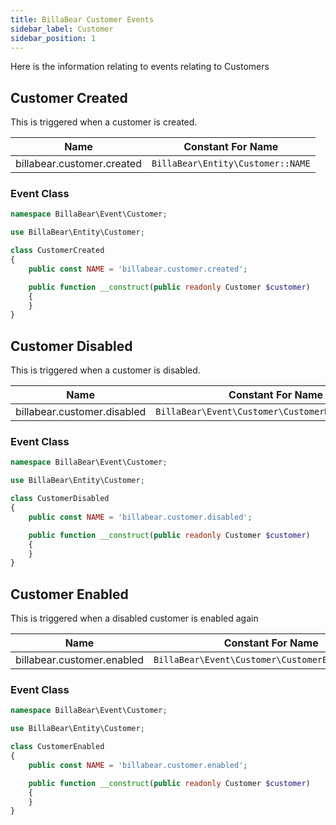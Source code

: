 ```yaml
---
title: BillaBear Customer Events
sidebar_label: Customer
sidebar_position: 1
---
```

Here is the information relating to events relating to Customers

## Customer Created

This is triggered when a customer is created.

| Name | Constant For Name |
| --- | --- |
| billabear.customer.created | `BillaBear\Entity\Customer::NAME` |

### Event Class

```php
namespace BillaBear\Event\Customer;

use BillaBear\Entity\Customer;

class CustomerCreated
{
    public const NAME = 'billabear.customer.created';

    public function __construct(public readonly Customer $customer)
    {
    }
}
```

## Customer Disabled

This is triggered when a customer is disabled.

| Name | Constant For Name |
| --- | --- |
| billabear.customer.disabled | `BillaBear\Event\Customer\CustomerDisabled::NAME` |

### Event Class

```php
namespace BillaBear\Event\Customer;

use BillaBear\Entity\Customer;

class CustomerDisabled
{
    public const NAME = 'billabear.customer.disabled';

    public function __construct(public readonly Customer $customer)
    {
    }
}
```

## Customer Enabled

This is triggered when a disabled customer is enabled again

| Name | Constant For Name |
| --- | --- |
| billabear.customer.enabled | `BillaBear\Event\Customer\CustomerEnabled::NAME` |

### Event Class

```php
namespace BillaBear\Event\Customer;

use BillaBear\Entity\Customer;

class CustomerEnabled
{
    public const NAME = 'billabear.customer.enabled';

    public function __construct(public readonly Customer $customer)
    {
    }
}
```